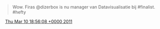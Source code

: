 > Wow\. Firas @dizerbox is nu manager van Datavisualisatie bij \#finalist\. \#hefty

<img src="../../media/tweet.ico" width="12" /> [Thu Mar 10 18:56:08 +0000 2011](https://twitter.com/DromerDenker/status/45920893209288704)